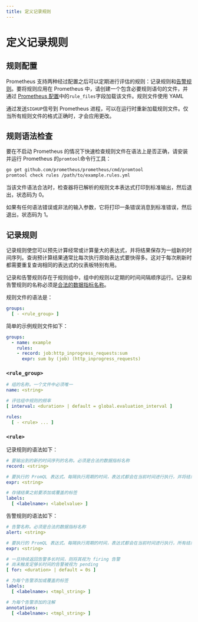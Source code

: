 ```yaml
---
title: 定义记录规则
---
```


# 定义记录规则

## 规则配置 <a id="configuring-rules"></a>

Prometheus 支持两种经过配置之后可以定期进行评估的规则：记录规则和[告警规则](alerting_rules.md)。要将规则应用在 Prometheus 中，请创建一个包含必要规则语句的文件，并通过 [Prometheus 配置](configuration.md)中的`rule_files`字段加载该文件。规则文件使用 YAML

通过发送`SIGHUP`信号到 Prometheus 进程，可以在运行时重新加载规则文件。仅当所有规则文件的格式正确时，才会应用更改。

## 规则语法检查 <a id="syntax-checking-rules"></a>

要在不启动 Prometheus 的情况下快速检查规则文件在语法上是否正确，请安装并运行 Prometheus 的`promtool`命令行工具：

```bash
go get github.com/prometheus/prometheus/cmd/promtool
promtool check rules /path/to/example.rules.yml
```

当该文件语法合法时，检查器将已解析的规则文本表达式打印到标准输出，然后退出，状态码为 0。

如果有任何语法错误或非法的输入参数，它将打印一条错误消息到标准错误，然后退出，状态码为 1。

## 记录规则 <a id="recording-rules"></a>

记录规则使您可以预先计算经常或计算量大的表达式，并将结果保存为一组新的时间序列。查询预计算结果通常比每次执行原始表达式要快得多。这对于每次刷新时都需要重复查询相同的表达式的仪表板特别有用。

记录和告警规则存在于规则组中，组中的规则以定期的时间间隔顺序运行。记录和告警规则的名称必须是[合法的数据指标名称](../../concepts/data_model.md#metric-names-and-labels)。

规则文件的语法是：

```yaml
groups:
  [ - <rule_group> ]
```

简单的示例规则文件如下：

```yaml
groups:
  - name: example
    rules:
    - record: job:http_inprogress_requests:sum
      expr: sum by (job) (http_inprogress_requests)
```

### `<rule_group>` <a id="rule_group"></a>

```yaml
# 组的名称。一个文件中必须唯一
name: <string>

# 评估组中规则的频率
[ interval: <duration> | default = global.evaluation_interval ]

rules:
  [ - <rule> ... ]
```

### `<rule>` <a id="rule"></a>

记录规则的语法如下：

```yaml
# 要输出到的新的时间序列的名称。必须是合法的数据指标名称
record: <string>

# 要执行的 PromQL 表达式。每隔执行周期的时间，表达式都会在当前时间进行执行，并将结果记录为一组新的时间序列，其数据指标名称由 "record" 给出
expr: <string>

# 存储结果之前要添加或覆盖的标签
labels:
  [ <labelname>: <labelvalue> ]
```

告警规则的语法如下：

```yaml
# 告警名称。必须是合法的数据指标名称
alert: <string>

# 要执行的 PromQL 表达式。每隔执行周期的时间，表达式都会在当前时间进行执行，所有结果时间序列都会变成  pending/firing 告警
expr: <string>

# 一旦持续返回告警多长时间，则将其视为 firing 告警
# 尚未触发足够长时间的告警被视为 pending
[ for: <duration> | default = 0s ]

# 为每个告警添加或覆盖的标签
labels:
  [ <labelname>: <tmpl_string> ]

# 为每个告警添加的注解
annotations:
  [ <labelname>: <tmpl_string> ]
```

